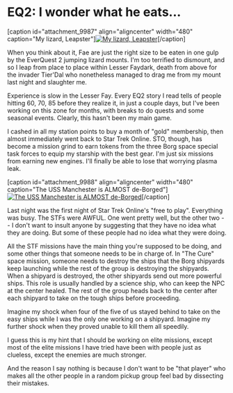 # EQ2: I wonder what he eats...

[caption id="attachment\_9987" align="aligncenter" width="480" caption="My lizard, Leapster"][![](http://westkarana.com/wp-content/uploads/2012/01/EverQuest2-2012-01-18-07-41-15-16-480x299.jpg "My lizard, Leapster")](http://westkarana.com/wp-content/uploads/2012/01/EverQuest2-2012-01-18-07-41-15-16.jpg)[/caption]

When you think about it, Fae are just the right size to be eaten in one gulp by the EverQuest 2 jumping lizard mounts. I'm too terrified to dismount, and so I leap from place to place within Lesser Faydark, death from above for the invader Tier'Dal who nonetheless managed to drag me from my mount last night and slaughter me.

Experience is slow in the Lesser Fay. Every EQ2 story I read tells of people hitting 60, 70, 85 before they realize it, in just a couple days, but I've been working on this zone for months, with breaks to do quests and some seasonal events. Clearly, this hasn't been my main game.

I cashed in all my station points to buy a month of "gold" membership, then almost immediately went back to Star Trek Online. STO, though, has become a mission grind to earn tokens from the three Borg space special task forces to equip my starship with the best gear. I'm just six missions from earning new engines. I'll finally be able to lose that worrying plasma leak.

[caption id="attachment\_9988" align="aligncenter" width="480" caption="The USS Manchester is ALMOST de-Borged"][![](http://westkarana.com/wp-content/uploads/2012/01/GameClient-2012-01-18-08-03-12-45-480x300.jpg "The USS Manchester is ALMOST de-Borged")](http://westkarana.com/wp-content/uploads/2012/01/GameClient-2012-01-18-08-03-12-45.jpg)[/caption]

Last night was the first night of Star Trek Online's "free to play". Everything was busy. The STFs were AWFUL. One went pretty well, but the other two -- I don't want to insult anyone by suggesting that they have no idea what they are doing. But some of these people had no idea what they were doing.

All the STF missions have the main thing you're supposed to be doing, and some other things that someone needs to be in charge of. In "The Cure" space mission, someone needs to destroy the ships that the Borg shipyards keep launching while the rest of the group is destroying the shipyards. When a shipyard is destroyed, the other shipyards send out more powerful ships. This role is usually handled by a science ship, who can keep the NPC at the center healed. The rest of the group heads back to the center after each shipyard to take on the tough ships before proceeding.

Imagine my shock when four of the five of us stayed behind to take on the easy ships while I was the only one working on a shipyard. Imagine my further shock when they proved unable to kill them all speedily.

I guess this is my hint that I should be working on elite missions, except most of the elite missions I have tried have been with people just as clueless, except the enemies are much stronger.

And the reason I say nothing is because I don't want to be "that player" who makes all the other people in a random pickup group feel bad by dissecting their mistakes.
